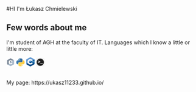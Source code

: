 #HI I'm Łukasz Chmielewski
## Few words about me
I'm student of AGH at the faculty of IT.
Languages which I know a little or little more:
<br />
<p>
  <img src="./C_icon.png" width="22">
  <img src="./pyhon_icon.jpeg" width="22">
  <img src="./C++_icon.png" width="22">
  <img src="./shell_logo.jpeg" width="22">
</p>

<br />
My page: https://ukasz11233.github.io/


